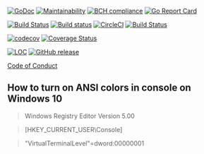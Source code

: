 [![GoDoc](https://godoc.org/github.com/sevenate/letitgo?status.svg)](https://godoc.org/github.com/sevenate/letitgo) [![Maintainability](https://api.codeclimate.com/v1/badges/b9f65985b730b2a6732f/maintainability)](https://codeclimate.com/github/sevenate/letitgo/maintainability) [![BCH compliance](https://bettercodehub.com/edge/badge/sevenate/letitgo?branch=master)](https://bettercodehub.com/) [![Go Report Card](https://goreportcard.com/badge/github.com/sevenate/letitgo)](https://goreportcard.com/report/github.com/sevenate/letitgo)

[![Build Status](https://travis-ci.org/sevenate/letitgo.svg?branch=master)](https://travis-ci.org/sevenate/letitgo)
[![Build status](https://ci.appveyor.com/api/projects/status/xupwep6vdtjborv3?svg=true)](https://ci.appveyor.com/project/sevenate/letitgo)
[![CircleCI](https://circleci.com/gh/sevenate/letitgo.svg?style=svg)](https://circleci.com/gh/sevenate/letitgo)
[![Build Status](https://sevenate.visualstudio.com/letitgo/_apis/build/status/sevenate.letitgo?branchName=master)](https://sevenate.visualstudio.com/letitgo/_build/latest?definitionId=1&branchName=master)

[![codecov](https://codecov.io/gh/sevenate/letitgo/branch/master/graph/badge.svg)](https://codecov.io/gh/sevenate/letitgo) [![Coverage Status](https://coveralls.io/repos/github/sevenate/letitgo/badge.svg)](https://coveralls.io/github/sevenate/letitgo) 

[![LOC](https://tokei.rs/b1/github/sevenate/letitgo?category=code)](https://github.com/sevenate/letitgo)
[![GitHub release](https://img.shields.io/github/release/sevenate/letitgo.svg)](https://github.com/sevenate/letitgo/releases)

[Code of Conduct](CODE_OF_CONDUCT.md)

## How to turn on ANSI colors in console on Windows 10

> Windows Registry Editor Version 5.00

> [HKEY_CURRENT_USER\Console]

> "VirtualTerminalLevel"=dword:00000001
